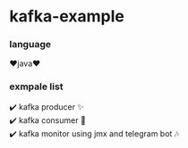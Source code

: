 # kafka-example
### language
♥️java♥️

### exmpale list
✔️ kafka producer ✨  
✔️ kafka consumer 👻  
✔️ kafka monitor using jmx and telegram bot 🎶   
